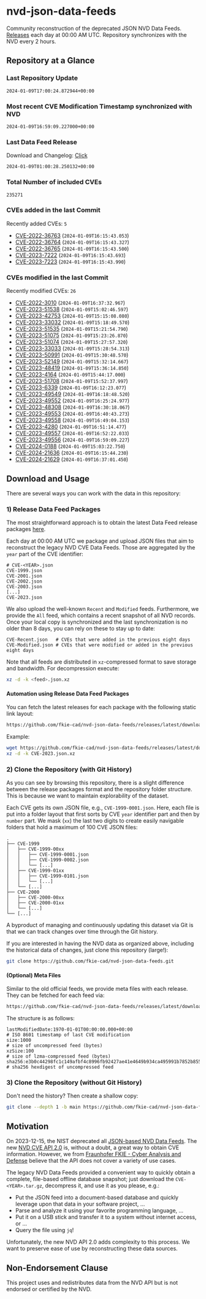 # nvd-json-data-feeds

Community reconstruction of the deprecated JSON NVD Data Feeds. 
[Releases](https://github.com/fkie-cad/nvd-json-data-feeds/releases/latest) each day at 00:00 AM UTC.
Repository synchronizes with the NVD every 2 hours.

## Repository at a Glance

### Last Repository Update

```plain
2024-01-09T17:00:24.872944+00:00
```

### Most recent CVE Modification Timestamp synchronized with NVD

```plain
2024-01-09T16:59:09.227000+00:00
```

### Last Data Feed Release

Download and Changelog: [Click](https://github.com/fkie-cad/nvd-json-data-feeds/releases/latest)

```plain
2024-01-09T01:00:28.250132+00:00
```

### Total Number of included CVEs

```plain
235271
```

### CVEs added in the last Commit

Recently added CVEs: `5`

* [CVE-2022-36763](CVE-2022/CVE-2022-367xx/CVE-2022-36763.json) (`2024-01-09T16:15:43.053`)
* [CVE-2022-36764](CVE-2022/CVE-2022-367xx/CVE-2022-36764.json) (`2024-01-09T16:15:43.327`)
* [CVE-2022-36765](CVE-2022/CVE-2022-367xx/CVE-2022-36765.json) (`2024-01-09T16:15:43.500`)
* [CVE-2023-7222](CVE-2023/CVE-2023-72xx/CVE-2023-7222.json) (`2024-01-09T16:15:43.693`)
* [CVE-2023-7223](CVE-2023/CVE-2023-72xx/CVE-2023-7223.json) (`2024-01-09T16:15:43.990`)


### CVEs modified in the last Commit

Recently modified CVEs: `26`

* [CVE-2022-3010](CVE-2022/CVE-2022-30xx/CVE-2022-3010.json) (`2024-01-09T16:37:32.967`)
* [CVE-2023-51538](CVE-2023/CVE-2023-515xx/CVE-2023-51538.json) (`2024-01-09T15:02:46.597`)
* [CVE-2023-42753](CVE-2023/CVE-2023-427xx/CVE-2023-42753.json) (`2024-01-09T15:15:08.080`)
* [CVE-2023-33032](CVE-2023/CVE-2023-330xx/CVE-2023-33032.json) (`2024-01-09T15:18:49.570`)
* [CVE-2023-51535](CVE-2023/CVE-2023-515xx/CVE-2023-51535.json) (`2024-01-09T15:21:54.790`)
* [CVE-2023-51075](CVE-2023/CVE-2023-510xx/CVE-2023-51075.json) (`2024-01-09T15:23:26.870`)
* [CVE-2023-51074](CVE-2023/CVE-2023-510xx/CVE-2023-51074.json) (`2024-01-09T15:27:57.320`)
* [CVE-2023-33033](CVE-2023/CVE-2023-330xx/CVE-2023-33033.json) (`2024-01-09T15:28:54.313`)
* [CVE-2023-50991](CVE-2023/CVE-2023-509xx/CVE-2023-50991.json) (`2024-01-09T15:30:48.570`)
* [CVE-2023-52149](CVE-2023/CVE-2023-521xx/CVE-2023-52149.json) (`2024-01-09T15:32:14.667`)
* [CVE-2023-48419](CVE-2023/CVE-2023-484xx/CVE-2023-48419.json) (`2024-01-09T15:36:14.850`)
* [CVE-2023-4164](CVE-2023/CVE-2023-41xx/CVE-2023-4164.json) (`2024-01-09T15:44:17.000`)
* [CVE-2023-51708](CVE-2023/CVE-2023-517xx/CVE-2023-51708.json) (`2024-01-09T15:52:37.997`)
* [CVE-2023-6339](CVE-2023/CVE-2023-63xx/CVE-2023-6339.json) (`2024-01-09T16:12:23.077`)
* [CVE-2023-49549](CVE-2023/CVE-2023-495xx/CVE-2023-49549.json) (`2024-01-09T16:18:48.520`)
* [CVE-2023-49552](CVE-2023/CVE-2023-495xx/CVE-2023-49552.json) (`2024-01-09T16:25:24.977`)
* [CVE-2023-48308](CVE-2023/CVE-2023-483xx/CVE-2023-48308.json) (`2024-01-09T16:30:18.067`)
* [CVE-2023-49553](CVE-2023/CVE-2023-495xx/CVE-2023-49553.json) (`2024-01-09T16:40:43.273`)
* [CVE-2023-49558](CVE-2023/CVE-2023-495xx/CVE-2023-49558.json) (`2024-01-09T16:49:04.153`)
* [CVE-2023-4280](CVE-2023/CVE-2023-42xx/CVE-2023-4280.json) (`2024-01-09T16:51:14.477`)
* [CVE-2023-49557](CVE-2023/CVE-2023-495xx/CVE-2023-49557.json) (`2024-01-09T16:52:22.033`)
* [CVE-2023-49556](CVE-2023/CVE-2023-495xx/CVE-2023-49556.json) (`2024-01-09T16:59:09.227`)
* [CVE-2024-0188](CVE-2024/CVE-2024-01xx/CVE-2024-0188.json) (`2024-01-09T15:03:22.750`)
* [CVE-2024-21636](CVE-2024/CVE-2024-216xx/CVE-2024-21636.json) (`2024-01-09T16:15:44.230`)
* [CVE-2024-21629](CVE-2024/CVE-2024-216xx/CVE-2024-21629.json) (`2024-01-09T16:37:01.450`)


## Download and Usage

There are several ways you can work with the data in this repository:

### 1) Release Data Feed Packages

The most straightforward approach is to obtain the latest Data Feed release packages [here](https://github.com/fkie-cad/nvd-json-data-feeds/releases/latest).

Each day at 00:00 AM UTC we package and upload JSON files that aim to reconstruct the legacy NVD CVE Data Feeds.
Those are aggregated by the `year` part of the CVE identifier:

```
# CVE-<YEAR>.json
CVE-1999.json
CVE-2001.json
CVE-2002.json
CVE-2003.json
[...]
CVE-2023.json
```

We also upload the well-known `Recent` and `Modified` feeds.
Furthermore, we provide the `All` feed, which contains a recent snapshot of all NVD records.
Once your local copy is synchronized and the last synchronization is no older than 8 days, you can rely on these to stay up to date:

```plain
CVE-Recent.json   # CVEs that were added in the previous eight days
CVE-Modified.json # CVEs that were modified or added in the previous eight days
```

Note that all feeds are distributed in `xz`-compressed format to save storage and bandwidth.
For decompression execute:

```sh
xz -d -k <feed>.json.xz
```


#### Automation using Release Data Feed Packages

You can fetch the latest releases for each package with the following static link layout:

```sh
https://github.com/fkie-cad/nvd-json-data-feeds/releases/latest/download/CVE-<YEAR>.json.xz
```

Example:

```sh
wget https://github.com/fkie-cad/nvd-json-data-feeds/releases/latest/download/CVE-2023.json.xz
xz -d -k CVE-2023.json.xz
```



### 2) Clone the Repository (with Git History)

As you can see by browsing this repository, there is a slight difference between the release packages format and the repository folder structure.
This is because we want to maintain explorability of the dataset.

Each CVE gets its own JSON file, e.g., `CVE-1999-0001.json`.
Here, each file is put into a folder layout that first sorts by CVE `year` identifier part and then by `number` part.
We mask (`xx`) the last two digits to create easily navigable folders that hold a maximum of 100 CVE JSON files:

```plain
.
├── CVE-1999
│   ├── CVE-1999-00xx
│   │   ├── CVE-1999-0001.json
│   │   ├── CVE-1999-0002.json
│   │   └── [...]
│   ├── CVE-1999-01xx
│   │   ├── CVE-1999-0101.json
│   │   └── [...]
│   └── [...]
├── CVE-2000
│   ├── CVE-2000-00xx
│   ├── CVE-2000-01xx
│   └── [...]
└── [...]
```

A byproduct of managing and continuously updating this dataset via Git is that we can track changes over time through the Git history.

If you are interested in having the NVD data as organized above, including the historical data of changes, just clone this repository (large!):

```sh
git clone https://github.com/fkie-cad/nvd-json-data-feeds.git
```

#### (Optional) Meta Files

Similar to the old official feeds, we provide meta files with each release. They can be fetched for each feed via:

```sh
https://github.com/fkie-cad/nvd-json-data-feeds/releases/latest/download/CVE-<YEAR>.meta
```

The structure is as follows:

```plain
lastModifiedDate:1970-01-01T00:00:00.000+00:00                          # ISO 8601 timestamp of last CVE modification
size:1000                                                               # size of uncompressed feed (bytes)
xzSize:100                                                              # size of lzma-compressed feed (bytes)
sha256:e3b0c44298fc1c149afbf4c8996fb92427ae41e4649b934ca495991b7852b855 # sha256 hexdigest of uncompressed feed
```


### 3) Clone the Repository (without Git History)

Don't need the history? Then create a shallow copy:

```sh
git clone --depth 1 -b main https://github.com/fkie-cad/nvd-json-data-feeds.git
```

## Motivation

On 2023-12-15, the NIST deprecated all [JSON-based NVD Data Feeds](https://nvd.nist.gov/vuln/data-feeds#divRetirementBanner-1).
The new [NVD CVE API 2.0](https://nvd.nist.gov/developers/vulnerabilities) is, without a doubt, a great way to obtain CVE information.
However, we from [Fraunhofer FKIE - Cyber Analysis and Defense](https://www.fkie.fraunhofer.de/en/departments/cad.html) believe that the API does not cover a variety of use cases.

The legacy NVD Data Feeds provided a convenient way to quickly obtain a complete, file-based offline database snapshot; just download the `CVE-<YEAR>.tar.gz`, decompress it, and use it as you please, e.g.:

* Put the JSON feed into a document-based database and quickly leverage upon that data in your software project, ...
* Parse and analyze it using your favorite programming language, ...
* Put it on a USB stick and transfer it to a system without internet access, or ...
* Query the file using `jq`!

Unfortunately, the new NVD API 2.0 adds complexity to this process.
We want to preserve ease of use by reconstructing these data sources.

## Non-Endorsement Clause

This project uses and redistributes data from the NVD API but is not endorsed or certified by the NVD.